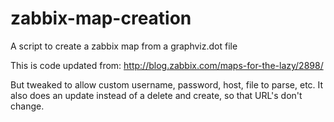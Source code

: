 zabbix-map-creation
===================

A script to create a zabbix map from a graphviz.dot file


This is code updated from:
http://blog.zabbix.com/maps-for-the-lazy/2898/

But tweaked to allow custom username, password, host, file to parse, etc.  It also does an update instead of a delete and create, so that URL's don't change.
